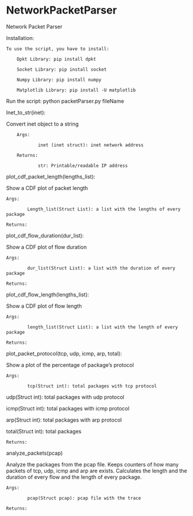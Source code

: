 # NetworkPacketParser
Network Packet Parser


Installation:

	To use the script, you have to install:
	
		Dpkt Library: pip install dpkt
		
		Socket Library: pip install socket
		
		Numpy Library: pip install numpy
		
		Matplotlib Library: pip install -U matplotlib
		
		
Run the script:
	python packetParser.py fileName


Inet_to_str(inet):

Convert inet object to a string

        Args:
	
        		inet (inet struct): inet network address
			
        Returns:
	
         		str: Printable/readable IP address
			

plot_cdf_packet_length(lengths_list):

Show a CDF plot of packet length

	Args:
	
	      	Length_list(Struct List): a list with the lengths of every package
		
	Returns:
	

plot_cdf_flow_duration(dur_list):

Show a CDF plot of flow duration

	Args:
	
	     	dur_list(Struct List): a list with the duration of every package
		
	Returns:
	

plot_cdf_flow_length(lengths_list):

Show a CDF plot of flow length

	Args:
	
	      	length_list(Struct List): a list with the length of every package
		
	Returns:
	


plot_packet_protocol(tcp, udp, icmp, arp, total):

Show a plot of the percentage of package’s protocol

	Args:
	
	      	tcp(Struct int): total packages with tcp protocol
		
udp(Struct int): total packages with udp protocol

icmp(Struct int): total packages with icmp protocol

arp(Struct int): total packages with arp protocol

total(Struct int): total packages

	Returns:
	

analyze_packets(pcap)

Analyze the packages from the pcap file. Keeps counters of how many packets of tcp, udp, icmp and arp are exists. Calculates the length and the duration of every flow and the length of every package. 

	Args:
	
	      	pcap(Struct pcap): pcap file with the trace
		
	Returns:
	



	

